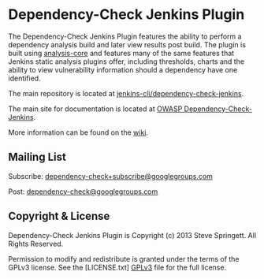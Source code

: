 Dependency-Check Jenkins Plugin
==============================

The Dependency-Check Jenkins Plugin features the ability to perform a dependency
analysis build and later view results post build. The plugin is built using [analysis-core]
and features many of the same features that Jenkins static analysis plugins offer,
including thresholds, charts and the ability to view vulnerability information should
a dependency have one identified.

The main repository is located at [jenkins-cli/dependency-check-jenkins](https://github.com/jenkinsci/dependency-check-jenkins).

The main site for documentation is located at [OWASP Dependency-Check-Jenkins](https://wiki.jenkins-ci.org/display/JENKINS/OWASP+Dependency-Check+Plugin).

More information can be found on the [wiki].

Mailing List
------------

Subscribe: [dependency-check+subscribe@googlegroups.com](mailto:dependency-check+subscribe@googlegroups.com)

Post: [dependency-check@googlegroups.com](mailto:dependency-check@googlegroups.com)

Copyright & License
-------------------

Dependency-Check Jenkins Plugin is Copyright (c) 2013 Steve Springett. All Rights Reserved.

Permission to modify and redistribute is granted under the terms of the GPLv3 license. See the [LICENSE.txt] [GPLv3] file for the full license.

  [wiki]: https://github.com/jenkinsci/dependency-check-jenkins/wiki
  [analysis-core]: http://wiki.jenkins-ci.org/x/CwDgAQ
  [GPLv3]: https://github.com/jenkinsci/dependency-check-jenkins/blob/master/LICENSE.txt
  [notices]: https://github.com/jenkinsci/dependency-check-jenkins/blob/master/NOTICES.txt
